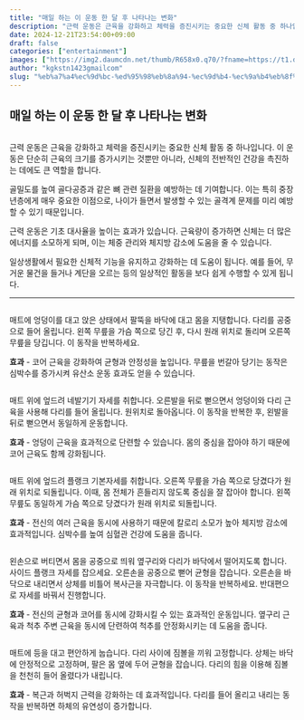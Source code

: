```yaml
---
title: "매일 하는 이 운동 한 달 후 나타나는 변화"
description: "근력 운동은 근육을 강화하고 체력을 증진시키는 중요한 신체 활동 중 하나입니다. 이 운동은 단순히 근육의 크기를 증가시키는 것뿐만 아니라, 신체의 전반적인 건강을 촉진하는 데에도 큰 역할을 합니다."
date: 2024-12-21T23:54:00+09:00
draft: false
categories: ["entertainment"]
images: ["https://img2.daumcdn.net/thumb/R658x0.q70/?fname=https://t1.daumcdn.net/news/202412/09/tenbody/20241209173002500bpgv.jpg", "https://t1.daumcdn.net/news/202412/09/tenbody/20241209173002808podc.gif", "https://t1.daumcdn.net/news/202412/09/tenbody/20241209173003075kkvp.gif", "https://t1.daumcdn.net/news/202412/09/tenbody/20241209173003528lxur.gif", "https://t1.daumcdn.net/news/202412/09/tenbody/20241209173004153tqzl.gif"]
author: "kgkstn1423gmailcom"
slug: "%eb%a7%a4%ec%9d%bc-%ed%95%98%eb%8a%94-%ec%9d%b4-%ec%9a%b4%eb%8f%99-%ed%95%9c-%eb%8b%ac-%ed%9b%84-%eb%82%98%ed%83%80%eb%82%98%eb%8a%94-%eb%b3%80%ed%99%94"
---
```


<h2 >매일 하는 이 운동 한 달 후 나타나는 변화</h2> <figure ><img src="https://img2.daumcdn.net/thumb/R658x0.q70/?fname=https://t1.daumcdn.net/news/202412/09/tenbody/20241209173002500bpgv.jpg" alt=""/></figure> <p>근력 운동은 근육을 강화하고 체력을 증진시키는 중요한 신체 활동 중 하나입니다. 이 운동은 단순히 근육의 크기를 증가시키는 것뿐만 아니라, 신체의 전반적인 건강을 촉진하는 데에도 큰 역할을 합니다.</p> <p>골밀도를 높여 골다공증과 같은 뼈 관련 질환을 예방하는 데 기여합니다. 이는 특히 중장년층에게 매우 중요한 이점으로, 나이가 들면서 발생할 수 있는 골격계 문제를 미리 예방할 수 있기 때문입니다.</p> <p>근력 운동은 기초 대사율을 높이는 효과가 있습니다. 근육량이 증가하면 신체는 더 많은 에너지를 소모하게 되며, 이는 체중 관리와 체지방 감소에 도움을 줄 수 있습니다.</p> <p>일상생활에서 필요한 신체적 기능을 유지하고 강화하는 데 도움이 됩니다. 예를 들어, 무거운 물건을 들거나 계단을 오르는 등의 일상적인 활동을 보다 쉽게 수행할 수 있게 됩니다.</p> <hr /> <figure ><img src="https://t1.daumcdn.net/news/202412/09/tenbody/20241209173002808podc.gif" alt=""/></figure> <p>매트에 엉덩이를 대고 앉은 상태에서 팔뚝을 바닥에 대고 몸을 지탱합니다. 다리를 공중으로 들어 올립니다. 왼쪽 무릎을 가슴 쪽으로 당긴 후, 다시 원래 위치로 돌리며 오른쪽 무릎을 당깁니다. 이 동작을 반복하세요.</p> <p><strong>효과</strong> - 코어 근육을 강화하여 균형과 안정성을 높입니다. 무릎을 번갈아 당기는 동작은 심박수를 증가시켜 유산소 운동 효과도 얻을 수 있습니다.</p> <figure ><img src="https://t1.daumcdn.net/news/202412/09/tenbody/20241209173003075kkvp.gif" alt=""/></figure> <p>매트 위에 엎드려 네발기기 자세를 취합니다. 오른발을 뒤로 뻗으면서 엉덩이와 다리 근육을 사용해 다리를 들어 올립니다. 원위치로 돌아옵니다. 이 동작을 반복한 후, 왼발을 뒤로 뻗으면서 동일하게 운동합니다.</p> <p><strong>효과</strong> - 엉덩이 근육을 효과적으로 단련할 수 있습니다. 몸의 중심을 잡아야 하기 때문에 코어 근육도 함께 강화됩니다.</p> <figure ><img src="https://t1.daumcdn.net/news/202412/09/tenbody/20241209173003528lxur.gif" alt=""/></figure> <p>매트 위에 엎드려 플랭크 기본자세를 취합니다. 오른쪽 무릎을 가슴 쪽으로 당겼다가 원래 위치로 되돌립니다. 이때, 몸 전체가 흔들리지 않도록 중심을 잘 잡아야 합니다. 왼쪽 무릎도 동일하게 가슴 쪽으로 당겼다가 원래 위치로 되돌립니다.</p> <p><strong>효과</strong> - 전신의 여러 근육을 동시에 사용하기 때문에 칼로리 소모가 높아 체지방 감소에 효과적입니다. 심박수를 높여 심혈관 건강에 도움을 줍니다.</p> <figure ><img src="https://t1.daumcdn.net/news/202412/09/tenbody/20241209173004153tqzl.gif" alt=""/></figure> <p>왼손으로 버티면서 몸을 공중으로 띄워 옆구리와 다리가 바닥에서 떨어지도록 합니다. 사이드 플랭크 자세를 잡으세요. 오른손을 공중으로 뻗어 균형을 잡습니다. 오른손을 바닥으로 내리면서 상체를 비틀어 복사근을 자극합니다. 이 동작을 반복하세요. 반대편으로 자세를 바꿔서 진행합니다.</p> <p><strong>효과</strong> - 전신의 균형과 코어를 동시에 강화시킬 수 있는 효과적인 운동입니다. 옆구리 근육과 척추 주변 근육을 동시에 단련하여 척추를 안정화시키는 데 도움을 줍니다.</p> <figure ><img src="https://t1.daumcdn.net/news/202412/09/tenbody/20241209173004430cpdm.gif" alt=""/></figure> <p>매트에 등을 대고 편안하게 눕습니다. 다리 사이에 짐볼을 끼워 고정합니다. 상체는 바닥에 안정적으로 고정하며, 팔은 몸 옆에 두어 균형을 잡습니다. 다리의 힘을 이용해 짐볼을 천천히 들어 올렸다가 내립니다.</p> <p><strong>효과</strong> - 복근과 허벅지 근력을 강화하는 데 효과적입니다. 다리를 들어 올리고 내리는 동작을 반복하면 하체의 유연성이 증가합니다.</p>